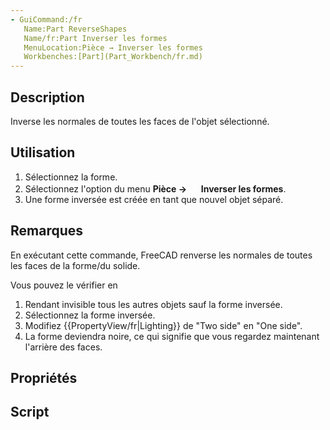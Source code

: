 ```yaml
---
- GuiCommand:/fr
   Name:Part ReverseShapes‏‎
   Name/fr:Part Inverser les formes
   MenuLocation:Pièce → Inverser les formes
   Workbenches:[Part](Part_Workbench/fr.md)
---
```



</div>

## Description

Inverse les normales de toutes les faces de l\'objet sélectionné.

## Utilisation

1.  Sélectionnez la forme.
2.  Sélectionnez l\'option du menu **Pièce → <img src="images/Part_ReverseShapes.svg" width=16px> Inverser les formes**.
3.  Une forme inversée est créée en tant que nouvel objet séparé.

## Remarques

En exécutant cette commande, FreeCAD renverse les normales de toutes les faces de la forme/du solide.

Vous pouvez le vérifier en

1.  Rendant invisible tous les autres objets sauf la forme inversée.
2.  Sélectionnez la forme inversée.
3.  Modifiez {{PropertyView/fr|Lighting}} de \"Two side\" en \"One side\".
4.  La forme deviendra noire, ce qui signifie que vous regardez maintenant l\'arrière des faces.

## Propriétés

## Script


<div class="mw-translate-fuzzy">





</div>


  
